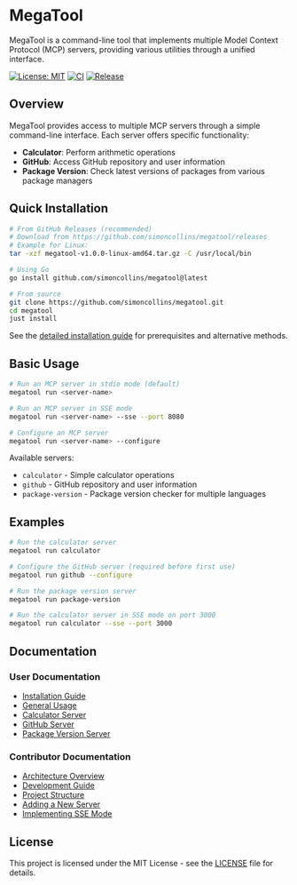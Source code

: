 # MegaTool

MegaTool is a command-line tool that implements multiple Model Context Protocol (MCP) servers, providing various utilities through a unified interface.

[![License: MIT](https://img.shields.io/badge/License-MIT-blue.svg)](LICENSE)
[![CI](https://github.com/simoncollins/megatool/actions/workflows/ci.yml/badge.svg)](https://github.com/simoncollins/megatool/actions/workflows/ci.yml)
[![Release](https://github.com/simoncollins/megatool/actions/workflows/release.yml/badge.svg)](https://github.com/simoncollins/megatool/actions/workflows/release.yml)

## Overview

MegaTool provides access to multiple MCP servers through a simple command-line interface. Each server offers specific functionality:

- **Calculator**: Perform arithmetic operations
- **GitHub**: Access GitHub repository and user information
- **Package Version**: Check latest versions of packages from various package managers

## Quick Installation

```bash
# From GitHub Releases (recommended)
# Download from https://github.com/simoncollins/megatool/releases
# Example for Linux:
tar -xzf megatool-v1.0.0-linux-amd64.tar.gz -C /usr/local/bin

# Using Go
go install github.com/simoncollins/megatool@latest

# From source
git clone https://github.com/simoncollins/megatool.git
cd megatool
just install
```

See the [detailed installation guide](docs/user/installation.md) for prerequisites and alternative methods.

## Basic Usage

```bash
# Run an MCP server in stdio mode (default)
megatool run <server-name>

# Run an MCP server in SSE mode
megatool run <server-name> --sse --port 8080

# Configure an MCP server
megatool run <server-name> --configure
```

Available servers:

- `calculator` - Simple calculator operations
- `github` - GitHub repository and user information
- `package-version` - Package version checker for multiple languages

## Examples

```bash
# Run the calculator server
megatool run calculator

# Configure the GitHub server (required before first use)
megatool run github --configure

# Run the package version server
megatool run package-version

# Run the calculator server in SSE mode on port 3000
megatool run calculator --sse --port 3000
```

## Documentation

### User Documentation

- [Installation Guide](docs/user/installation.md)
- [General Usage](docs/user/usage.md)
- [Calculator Server](docs/user/calculator.md)
- [GitHub Server](docs/user/github.md)
- [Package Version Server](docs/user/package-version.md)

### Contributor Documentation

- [Architecture Overview](docs/contributor/architecture.md)
- [Development Guide](docs/contributor/development.md)
- [Project Structure](docs/contributor/project-structure.md)
- [Adding a New Server](docs/contributor/adding-server.md)
- [Implementing SSE Mode](docs/contributor/sse-mode.md)

## License

This project is licensed under the MIT License - see the [LICENSE](LICENSE) file for details.
